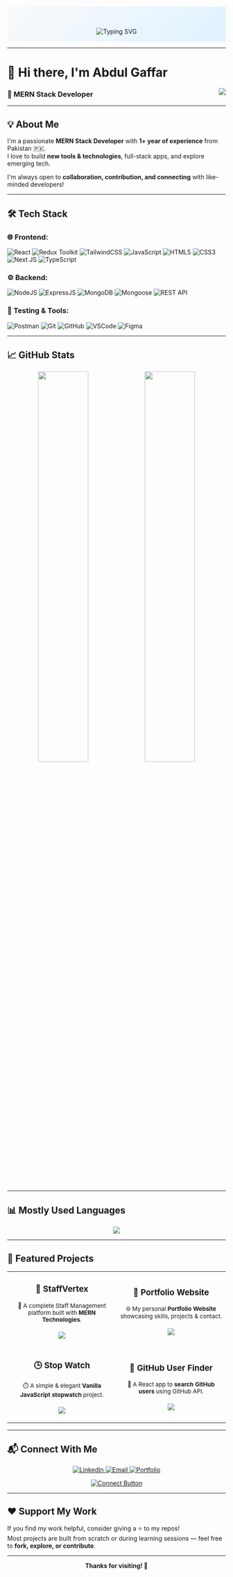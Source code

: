 <!-- Animated Banner -->
<div align="center" style="padding:15px; background: linear-gradient(135deg, #f9fafb, #e0f2fe); color:#0f172a;">
<!-- Banner Typing SVG -->
<br/><br/>
<img src="https://readme-typing-svg.herokuapp.com?font=Poppins&weight=600&size=28&pause=1000&color=0EA5E9&center=true&vCenter=true&width=1000&lines=Hi+there!+I'm+Abdul+Gaffar+👋;MERN+Stack+Developer+%7C+Open+Source+Enthusiast;Love+to+build+cool+web+stuff+🚀;Always+learning+something+new+💡" alt="Typing SVG" />
</div>

---

# 👋 Hi there, I'm Abdul Gaffar  
<img src="https://komarev.com/ghpvc/?username=AbdulGaffarDev&label=Profile%20Views&color=0EA5E9&style=flat-square" align="right" />  

### 🚀 MERN Stack Developer  

---

## 💡 About Me  

I'm a passionate **MERN Stack Developer** with **1+ year of experience** from Pakistan 🇵🇰.  
I love to build **new tools & technologies**, full-stack apps, and explore emerging tech.  

I'm always open to **collaboration, contribution, and connecting** with like-minded developers!  

---

## 🛠️ Tech Stack  

### 🌐 Frontend:
![React](https://img.shields.io/badge/React-0EA5E9?style=for-the-badge&logo=react&logoColor=white)
![Redux Toolkit](https://img.shields.io/badge/Redux_Toolkit-9333EA?style=for-the-badge&logo=redux&logoColor=white)
![TailwindCSS](https://img.shields.io/badge/Tailwind_CSS-14B8A6?style=for-the-badge&logo=tailwind-css&logoColor=white)
![JavaScript](https://img.shields.io/badge/JavaScript-FACC15?style=for-the-badge&logo=javascript&logoColor=black)
![HTML5](https://img.shields.io/badge/HTML5-E34F26?style=for-the-badge&logo=html5&logoColor=white)
![CSS3](https://img.shields.io/badge/CSS3-2563EB?style=for-the-badge&logo=css3&logoColor=white)
![Next JS](https://img.shields.io/badge/Next.js-111827?style=for-the-badge&logo=next.js&logoColor=white)
![TypeScript](https://img.shields.io/badge/TypeScript-2563EB?style=for-the-badge&logo=typescript&logoColor=white)

### ⚙️ Backend:
![NodeJS](https://img.shields.io/badge/Node.js-16A34A?style=for-the-badge&logo=nodedotjs&logoColor=white)
![ExpressJS](https://img.shields.io/badge/Express.js-1F2937?style=for-the-badge&logo=express&logoColor=white)
![MongoDB](https://img.shields.io/badge/MongoDB-10B981?style=for-the-badge&logo=mongodb&logoColor=white)
![Mongoose](https://img.shields.io/badge/Mongoose-B91C1C?style=for-the-badge&logo=mongoose&logoColor=white)
![REST API](https://img.shields.io/badge/REST-0284C7?style=for-the-badge&logo=rest&logoColor=white)

### 🧪 Testing & Tools:
![Postman](https://img.shields.io/badge/Postman-F97316?style=for-the-badge&logo=postman&logoColor=white)
![Git](https://img.shields.io/badge/Git-F43F5E?style=for-the-badge&logo=git&logoColor=white)
![GitHub](https://img.shields.io/badge/GitHub-111827?style=for-the-badge&logo=github&logoColor=white)
![VSCode](https://img.shields.io/badge/VS_Code-3B82F6?style=for-the-badge&logo=visual-studio-code&logoColor=white)
![Figma](https://img.shields.io/badge/Figma-E11D48?style=for-the-badge&logo=figma&logoColor=white)

---

## 📈 GitHub Stats  

<div align="center">
  <img src="https://github-readme-stats.vercel.app/api?username=AbdulGaffarDev&show_icons=true&theme=tokyonight&hide_border=true" width="48%" />
  <img src="https://github-readme-streak-stats.herokuapp.com?user=AbdulGaffarDev&theme=tokyonight&hide_border=true" width="48%" />
</div>

---

## 📊 Mostly Used Languages  

<div align="center">
  <img src="https://github-readme-stats.vercel.app/api/top-langs/?username=AbdulGaffarDev&layout=compact&theme=tokyonight&hide_border=true" />
</div>

---

## 📂 Featured Projects  

<div align="center">

<table>
<tr>
<td width="50%" align="center">
  
### 🔧 StaffVertex  
<sub>🚀 A complete Staff Management platform built with <b>MERN Technologies</b>.</sub>  
<br/>
<a href="https://staffvertex.com" target="_blank">
  <img src="https://img.shields.io/badge/🔗 Visit%20StaffVertex-0EA5E9?style=for-the-badge&logo=vercel&logoColor=white" />
</a>

</td>

<td width="50%" align="center">
  
### 💼 Portfolio Website  
<sub>🌐 My personal <b>Portfolio Website</b> showcasing skills, projects & contact.</sub>  
<br/>
<a href="https://abdul-gaffar.vercel.app" target="_blank">
  <img src="https://img.shields.io/badge/🔗 Visit%20Portfolio-9333EA?style=for-the-badge&logo=react&logoColor=white" />
</a>

</td>
</tr>

<tr>
<td width="50%" align="center">

### 🕒 Stop Watch  
<sub>⏱️ A simple & elegant <b>Vanilla JavaScript stopwatch</b> project.</sub>  
<br/>
<a href="https://github.com/AbdulGaffarDev/stopwatch" target="_blank">
  <img src="https://img.shields.io/badge/🔗 View%20Stopwatch-F97316?style=for-the-badge&logo=javascript&logoColor=white" />
</a>

</td>

<td width="50%" align="center">

### 👤 GitHub User Finder  
<sub>🔎 A React app to <b>search GitHub users</b> using GitHub API.</sub>  
<br/>
<a href="https://abdulgaffardev.github.io/Github-User-Finder/" target="_blank">
  <img src="https://img.shields.io/badge/🔗 Try%20GitHub%20Finder-22C55E?style=for-the-badge&logo=github&logoColor=white" />
</a>

</td>
</tr>
</table>

</div>

---
## 📬 Connect With Me  

<p align="center">
  <a href="https://www.linkedin.com/in/abdulgaffardev" target="_blank">
    <img src="https://img.shields.io/badge/LinkedIn-0A66C2?style=for-the-badge&logo=linkedin&logoColor=white" alt="LinkedIn"/>
  </a>
  <a href="mailto:abdulgaffar.dev@gmail.com">
    <img src="https://img.shields.io/badge/Email-D14836?style=for-the-badge&logo=gmail&logoColor=white" alt="Email"/>
  </a>
  <a href="https://abdul-gaffar.vercel.app" target="_blank">
    <img src="https://img.shields.io/badge/Portfolio-1E90FF?style=for-the-badge&logo=react&logoColor=white" alt="Portfolio"/>
  </a>
</p>

<p align="center">
  <a href="https://abdul-gaffar.vercel.app" target="_blank">
    <img src="https://img.shields.io/badge/🚀 Connect%20Now!-FF5722?style=for-the-badge" alt="Connect Button"/>
  </a>
</p>

---

## ❤️ Support My Work  

If you find my work helpful, consider giving a ⭐ to my repos!  
Most projects are built from scratch or during learning sessions — feel free to **fork, explore, or contribute**.  

---

<div align="center">

**Thanks for visiting! 🚀**

</div>

